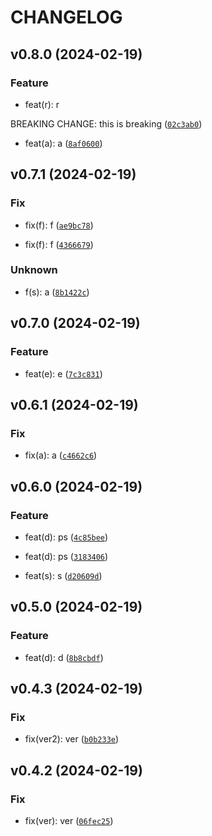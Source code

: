 # CHANGELOG



## v0.8.0 (2024-02-19)

### Feature

* feat(r): r

BREAKING CHANGE: this is breaking ([`02c3ab0`](https://gitlab.com/mcallara/semver2/-/commit/02c3ab0b5e930078e869d14ec572605516d05433))

* feat(a): a ([`8af0600`](https://gitlab.com/mcallara/semver2/-/commit/8af06004831f1c44c52948ba7d613af3858d6c4f))


## v0.7.1 (2024-02-19)

### Fix

* fix(f): f ([`ae9bc78`](https://gitlab.com/mcallara/semver2/-/commit/ae9bc785b31e9e1cc0006f8f9cb7a5d5841bd77b))

* fix(f): f ([`4366679`](https://gitlab.com/mcallara/semver2/-/commit/43666798967ad2253691e06453647a062901bd56))

### Unknown

* f(s): a ([`8b1422c`](https://gitlab.com/mcallara/semver2/-/commit/8b1422cbc7e9b69da6837d0ede7a746211ebaf14))


## v0.7.0 (2024-02-19)

### Feature

* feat(e): e ([`7c3c831`](https://gitlab.com/mcallara/semver2/-/commit/7c3c831c7aed2b4086ac67206081de4171f16fbb))


## v0.6.1 (2024-02-19)

### Fix

* fix(a): a ([`c4662c6`](https://gitlab.com/mcallara/semver2/-/commit/c4662c662f37402ab9a2ae8725a1cb9fc40223d4))


## v0.6.0 (2024-02-19)

### Feature

* feat(d): ps ([`4c85bee`](https://gitlab.com/mcallara/semver2/-/commit/4c85bee77375c7848dc1003f842d70272d82db4a))

* feat(d): ps ([`3183406`](https://gitlab.com/mcallara/semver2/-/commit/318340633817659ada091ef976983f2dd172556d))

* feat(s): s ([`d20609d`](https://gitlab.com/mcallara/semver2/-/commit/d20609d261e1d634a481e527630335f210298c20))


## v0.5.0 (2024-02-19)

### Feature

* feat(d): d ([`8b8cbdf`](https://gitlab.com/mcallara/semver2/-/commit/8b8cbdf09c4d77e25580343ddf6e705c09d4626e))


## v0.4.3 (2024-02-19)

### Fix

* fix(ver2): ver ([`b0b233e`](https://gitlab.com/mcallara/semver2/-/commit/b0b233e6f0d1dee60f65100372ba4607f45a048d))


## v0.4.2 (2024-02-19)

### Fix

* fix(ver): ver ([`06fec25`](https://gitlab.com/mcallara/semver2/-/commit/06fec256d4cd17629b105d3100c14747573856ac))

